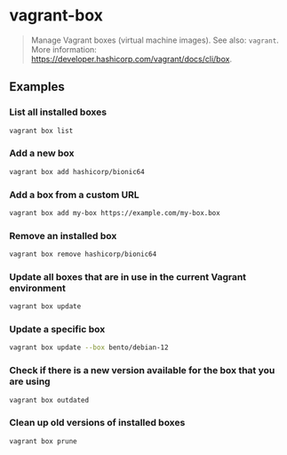# vagrant-box

> Manage Vagrant boxes (virtual machine images). See also: `vagrant`. More information: <https://developer.hashicorp.com/vagrant/docs/cli/box>.

## Examples

### List all installed boxes

```bash
vagrant box list
```

### Add a new box

```bash
vagrant box add hashicorp/bionic64
```

### Add a box from a custom URL

```bash
vagrant box add my-box https://example.com/my-box.box
```

### Remove an installed box

```bash
vagrant box remove hashicorp/bionic64
```

### Update all boxes that are in use in the current Vagrant environment

```bash
vagrant box update
```

### Update a specific box

```bash
vagrant box update --box bento/debian-12
```

### Check if there is a new version available for the box that you are using

```bash
vagrant box outdated
```

### Clean up old versions of installed boxes

```bash
vagrant box prune
```
